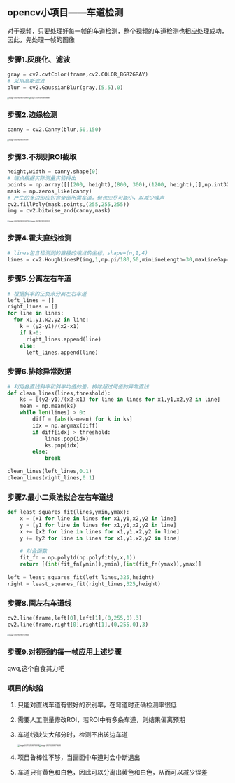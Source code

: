## opencv小项目——车道检测

对于视频，只要处理好每一帧的车道检测，整个视频的车道检测也相应处理成功，因此，先处理一帧的图像

### 步骤1.灰度化、滤波

```python
gray = cv2.cvtColor(frame,cv2.COLOR_BGR2GRAY)
# 采用高斯滤波
blur = cv2.GaussianBlur(gray,(5,5),0)
```

<img src="https://cdn.jsdelivr.net/gh/lgds-01/picture@main/uPic/image-20211021010102873.png" alt="image-20211021010102873" style="zoom: 25%;" /><img src="https://cdn.jsdelivr.net/gh/lgds-01/picture@main/uPic/image-20211021010131689.png" alt="image-20211021010131689" style="zoom:25%;" />

### 步骤2.边缘检测

```python
canny = cv2.Canny(blur,50,150)
```

<img src="https://cdn.jsdelivr.net/gh/lgds-01/picture@main/uPic/image-20211021010311379.png" alt="image-20211021010311379" style="zoom:25%;" />

### 步骤3.不规则ROI截取

```python
height,width = canny.shape[0]
# 端点根据实际测量实验得出
points = np.array([[(200, height),(800, 300),(1200, height),]],np.int32)
mask = np.zeros_like(canny)
# 产生的多边形应包含全部所需车道，但也应尽可能小，以减少噪声
cv2.fillPoly(mask,points,(255,255,255))
img = cv2.bitwise_and(canny,mask)
```

<img src="https://cdn.jsdelivr.net/gh/lgds-01/picture@main/uPic/image-20211021010502072.png" alt="image-20211021010502072" style="zoom:25%;" /><img src="/Users/lgds/Library/Application Support/typora-user-images/image-20211021010513707.png" alt="image-20211021010513707" style="zoom:25%;" />

### 步骤4.霍夫直线检测

```python
# lines包含检测到的直接的端点的坐标，shape=(n,1,4)
lines = cv2.HoughLinesP(img,1,np.pi/180,50,minLineLength=30,maxLineGap=20)
```

### 步骤5.分离左右车道

```python
# 根据斜率的正负来分离左右车道
left_lines = []
right_lines = []
for line in lines:
  for x1,y1,x2,y2 in line:
    k = (y2-y1)/(x2-x1)
    if k>0:
      right_lines.append(line)
    else:
      left_lines.append(line)
```

### 步骤6.排除异常数据

```python
# 利用各直线斜率和斜率均值的差，排除超过阈值的异常直线
def clean_lines(lines,threshold):
    ks = [(y2-y1)/(x2-x1) for line in lines for x1,y1,x2,y2 in line]
    mean = np.mean(ks)
    while len(lines) > 0:
        diff = [abs(k-mean) for k in ks]
        idx = np.argmax(diff)
        if diff[idx] > threshold:
            lines.pop(idx)
            ks.pop(idx)
        else:
            break
            
clean_lines(left_lines,0.1)
clean_lines(right_lines,0.1)
```

### 步骤7.最小二乘法拟合左右车道线

```python
def least_squares_fit(lines,ymin,ymax):
    x = [x1 for line in lines for x1,y1,x2,y2 in line]
    y = [y1 for line in lines for x1,y1,x2,y2 in line]
    x += [x2 for line in lines for x1,y1,x2,y2 in line]
    y += [y2 for line in lines for x1,y1,x2,y2 in line]
    
    # 拟合函数
    fit_fn = np.poly1d(np.polyfit(y,x,1))
    return [(int(fit_fn(ymin)),ymin),(int(fit_fn(ymax)),ymax)]
  
left = least_squares_fit(left_lines,325,height)
right = least_squares_fit(right_lines,325,height)
```

### 步骤8.画左右车道线

```python
cv2.line(frame,left[0],left[1],(0,255,0),3)
cv2.line(frame,right[0],right[1],(0,255,0),3)
```

<img src="/Users/lgds/Library/Application Support/typora-user-images/image-20211021012753542.png" alt="image-20211021012753542" style="zoom:25%;" />

### 步骤9.对视频的每一帧应用上述步骤

qwq,这个自食其力吧

### 项目的缺陷

1. 只能对直线车道有很好的识别率，在弯道时正确检测率很低

2. 需要人工测量修改ROI，若ROI中有多条车道，则结果偏离预期

3. 车道线缺失大部分时，检测不出该边车道

   <img src="/Users/lgds/Library/Application Support/typora-user-images/image-20211021093700919.png" alt="image-20211021093700919" style="zoom:25%;" /><img src="/Users/lgds/Library/Application Support/typora-user-images/image-20211021093716499.png" alt="image-20211021093716499" style="zoom:25%;" />

4. 项目鲁棒性不够，当画面中车道时会中断退出

5. 车道只有黄色和白色，因此可以分离出黄色和白色，从而可以减少误差

